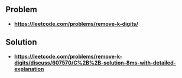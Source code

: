 ## Problem

- **https://leetcode.com/problems/remove-k-digits/**

## Solution

- **https://leetcode.com/problems/remove-k-digits/discuss/607570/C%2B%2B-solution-8ms-with-detailed-explanation**
